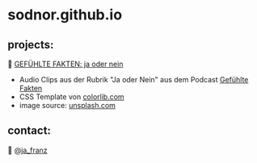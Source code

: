 # sodnor.github.io
## projects:
🦎  [GEFÜHLTE FAKTEN: ja oder nein](../fakten)
* Audio Clips aus der Rubrik "Ja oder Nein" aus dem Podcast [Gefühlte Fakten](https://gefuehltefakten.de) 
* CSS Template von [colorlib.com](https://colorlib.com)
* image source: [unsplash.com](https://unsplash.com/photos/4ePxJT_ffKw)  
## contact:
🐤  [@ja_franz](https://twitter.com/ja_franz "Twitter: @ja_franz")
